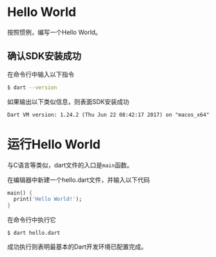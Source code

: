 # Hello World

按照惯例，编写一个Hello World。

## 确认SDK安装成功

在命令行中输入以下指令

```bash
$ dart --version
```

如果输出以下类似信息，则表面SDK安装成功

```
Dart VM version: 1.24.2 (Thu Jun 22 08:42:17 2017) on "macos_x64"
```

# 运行Hello World

与C语言等类似，dart文件的入口是`main`函数。

在编辑器中新建一个hello.dart文件，并输入以下代码

```dart
main() {
  print('Hello World!');
}
```

在命令行中执行它

```
$ dart hello.dart
```

成功执行则表明最基本的Dart开发环境已配置完成。

